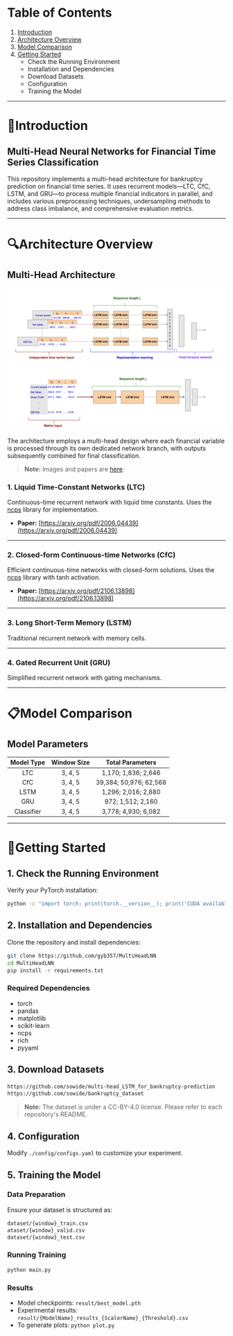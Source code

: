 # Table of Contents

1. [Introduction](#Introduction)
2. [Architecture Overview](#Architecture-Overview)
3. [Model Comparison](#Model-Comparison)
4. [Getting Started](#Getting-Started)
   * Check the Running Environment
   * Installation and Dependencies
   * Download Datasets
   * Configuration
   * Training the Model


---


# 📑Introduction

## Multi-Head Neural Networks for Financial Time Series Classification

This repository implements a multi-head architecture for bankruptcy prediction on financial time series. It uses recurrent models—LTC, CfC, LSTM, and GRU—to process multiple financial indicators in parallel, and includes various preprocessing techniques, undersampling methods to address class imbalance, and comprehensive evaluation metrics.


---


# 🔍Architecture Overview

## Multi-Head Architecture

<img src="assets/architecture.png" alt="Multi-head architecture schematic" />

The architecture employs a multi-head design where each financial variable is processed through its own dedicated network branch, with outputs subsequently combined for final classification.

> **Note:** Images and papers are [here](https://www.mdpi.com/1999-5903/16/3/79).

### 1. Liquid Time-Constant Networks (LTC)

Continuous-time recurrent network with liquid time constants. Uses the [ncps](https://github.com/mlech26l/ncps) library for implementation.

* **Paper:** [https://arxiv.org/pdf/2006.04439](https://arxiv.org/pdf/2006.04439)

---

### 2. Closed-form Continuous-time Networks (CfC)

Efficient continuous-time networks with closed-form solutions. Uses the [ncps](https://github.com/mlech26l/ncps) library with tanh activation.

* **Paper:** [https://arxiv.org/pdf/2106.13898](https://arxiv.org/pdf/2106.13898)

---

### 3. Long Short-Term Memory (LSTM)

Traditional recurrent network with memory cells.

---

### 4. Gated Recurrent Unit (GRU)

Simplified recurrent network with gating mechanisms.


---


# 📋Model Comparison

## Model Parameters

| Model Type | Window Size |    Total Parameters    |
| :--------: | :---------: | :--------------------: |
|     LTC    |   3, 4, 5   |   1,170; 1,836; 2,646  |
|     CfC    |   3, 4, 5   | 39,384; 50,976; 62,568 |
|    LSTM    |   3, 4, 5   |   1,296; 2,016; 2,880  |
|     GRU    |   3, 4, 5   |    972; 1,512; 2,160   |
| Classifier |   3, 4, 5   |   3,778; 4,930; 6,082  |


---


# 🔨Getting Started

## 1. Check the Running Environment

Verify your PyTorch installation:

```bash
python -c "import torch; print(torch.__version__); print('CUDA available:', torch.cuda.is_available())"
```

## 2. Installation and Dependencies

Clone the repository and install dependencies:

```bash
git clone https://github.com/gyb357/MultiHeadLNN
cd MultiHeadLNN
pip install -r requirements.txt
```

### Required Dependencies

* torch
* pandas
* matplotlib
* scikit-learn
* ncps
* rich
* pyyaml

## 3. Download Datasets

```bash
https://github.com/sowide/multi-head_LSTM_for_bankruptcy-prediction
https://github.com/sowide/bankruptcy_dataset
```

> **Note:** The dataset is under a CC-BY-4.0 license. Please refer to each repository's README.

## 4. Configuration

Modify `./config/configs.yaml` to customize your experiment.

## 5. Training the Model

### Data Preparation

Ensure your dataset is structured as:

```
dataset/{window}_train.csv
ataset/{window}_valid.csv
dataset/{window}_test.csv
```

### Running Training

```bash
python main.py
```

### Results

* Model checkpoints: `result/best_model.pth`
* Experimental results: `result/{ModelName}_results_{ScalerName}_{Threshold}.csv`
* To generate plots: `python plot.py`

